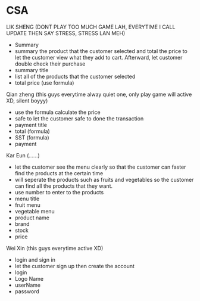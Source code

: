 # CSA

LIK SHENG (DONT PLAY TOO MUCH GAME LAH, EVERYTIME I CALL UPDATE THEN SAY STRESS, STRESS LAN MEH)
* Summary
* summary the product that the customer selected and total the price to let the customer view what they add to cart. Afterward, let customer double check their purchase
* summary title
* list all of the products that the customer selected
* total price (use formula) 

Qian zheng (this guys everytime alway quiet one, only play game will active XD, silent boyyy)
* use the formula calculate the price 
* safe to let the customer safe to done the transaction
* payment title
* total (formula)
* SST (formula)
* payment

Kar Eun (......)
* let the customer see the menu clearly so that the customer can faster find the products at the certain time
* will seperate the products such as fruits and vegetables so the customer can find all the products that they want.
* use number to enter to the products
* menu title
* fruit menu
* vegetable menu
* product name
* brand
* stock
* price

Wei Xin (this guys everytime active XD)
* login and sign in
* let the customer sign up then create the account
* login
* Logo Name
* userName
* password
